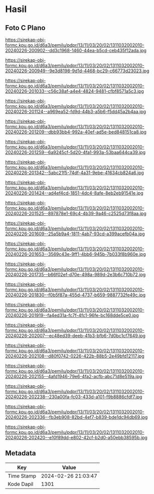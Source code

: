 # Hasil

## Foto C Plano

https://sirekap-obj-formc.kpu.go.id/d6a3/pemilu/pdpr/13/11/03/20/02/1311032002010-20240226-200902--dd3c1968-1460-44ea-b5cd-ceb435f12ada.jpg

https://sirekap-obj-formc.kpu.go.id/d6a3/pemilu/pdpr/13/11/03/20/02/1311032002010-20240226-200949--9e3d8198-9d1d-4468-bc29-c66773d23023.jpg

https://sirekap-obj-formc.kpu.go.id/d6a3/pemilu/pdpr/13/11/03/20/02/1311032002010-20240226-201033--c56c38af-a4e4-4824-9481-cfbf8571a5c3.jpg

https://sirekap-obj-formc.kpu.go.id/d6a3/pemilu/pdpr/13/11/03/20/02/1311032002010-20240226-201124--a969ea52-fd9d-44b3-a5b6-f5dd45a2b4aa.jpg

https://sirekap-obj-formc.kpu.go.id/d6a3/pemilu/pdpr/13/11/03/20/02/1311032002010-20240226-201209--dbb93bb4-992a-40ef-ad5e-bed848151ca8.jpg

https://sirekap-obj-formc.kpu.go.id/d6a3/pemilu/pdpr/13/11/03/20/02/1311032002010-20240226-201259--6a9245cf-5d20-4fa1-993a-53baa644ca39.jpg

https://sirekap-obj-formc.kpu.go.id/d6a3/pemilu/pdpr/13/11/03/20/02/1311032002010-20240226-201342--5abc21f5-74df-4a31-9ebe-41634cb824a6.jpg

https://sirekap-obj-formc.kpu.go.id/d6a3/pemilu/pdpr/13/11/03/20/02/1311032002010-20240226-201424--ad4ef4cd-1851-4dc4-8afe-8eb2eb91541e.jpg

https://sirekap-obj-formc.kpu.go.id/d6a3/pemilu/pdpr/13/11/03/20/02/1311032002010-20240226-201525--897878e1-69c4-4b39-9a46-c2525d73f8aa.jpg

https://sirekap-obj-formc.kpu.go.id/d6a3/pemilu/pdpr/13/11/03/20/02/1311032002010-20240226-201609--25a5b9a4-1811-4ab7-93cd-a399acefb04a.jpg

https://sirekap-obj-formc.kpu.go.id/d6a3/pemilu/pdpr/13/11/03/20/02/1311032002010-20240226-201653--3569c43e-9ff1-4bb6-945b-7b033f8b960e.jpg

https://sirekap-obj-formc.kpu.go.id/d6a3/pemilu/pdpr/13/11/03/20/02/1311032002010-20240226-201735--b66f02ef-d70e-498a-989d-2e3b6c710b72.jpg

https://sirekap-obj-formc.kpu.go.id/d6a3/pemilu/pdpr/13/11/03/20/02/1311032002010-20240226-201830--f0b5f87a-455d-4737-b659-9887732fe49c.jpg

https://sirekap-obj-formc.kpu.go.id/d6a3/pemilu/pdpr/13/11/03/20/02/1311032002010-20240226-201919--fa4ed31a-fc7f-4fc1-96fe-bc168dde5ce0.jpg

https://sirekap-obj-formc.kpu.go.id/d6a3/pemilu/pdpr/13/11/03/20/02/1311032002010-20240226-202007--ec48ed39-deeb-41b3-bfb6-7d0bc1cf7649.jpg

https://sirekap-obj-formc.kpu.go.id/d6a3/pemilu/pdpr/13/11/03/20/02/1311032002010-20240226-202108--d80f0742-0226-422b-88b5-2e49bfd12117.jpg

https://sirekap-obj-formc.kpu.go.id/d6a3/pemilu/pdpr/13/11/03/20/02/1311032002010-20240226-202155--4afd1946-79e6-4fa2-acfb-abc71d8e519a.jpg

https://sirekap-obj-formc.kpu.go.id/d6a3/pemilu/pdpr/13/11/03/20/02/1311032002010-20240226-202238--230a00fa-fc03-433d-a101-f9b8886cfdf7.jpg

https://sirekap-obj-formc.kpu.go.id/d6a3/pemilu/pdpr/13/11/03/20/02/1311032002010-20240226-202336--fb3eb908-82bd-4ef7-b839-bde1dc94db69.jpg

https://sirekap-obj-formc.kpu.go.id/d6a3/pemilu/pdpr/13/11/03/20/02/1311032002010-20240226-202420--e10f89dd-e802-42cf-b2d0-a50ebb38595b.jpg


## Metadata

| Key        | Value               |
| ---------- | ------------------- |
| Time Stamp | 2024-02-26 21:03:47 |
| Kode Dapil | 1301                |



